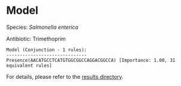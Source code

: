 
# Model

Species: *Salmonella enterica*

Antibiotic: Trimethoprim

```
Model (Conjunction - 1 rules):
------------------------------
Presence(AACATGCCTCATGTGGCGGCCAGGACGGCCA) [Importance: 1.00, 31 equivalent rules]

```

For details, please refer to the [results directory](../../../../../results/scm_b/salmonella%20enterica/trimethoprim/repeat_6/).

